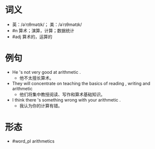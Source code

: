 # 词义
- 英：/əˈrɪθmətɪk/； 美：/əˈrɪθmətɪk/
- #n 算术；演算，计算；数据统计
- #adj 算术的，运算的
# 例句
- He 's not very good at arithmetic .
	- 他不太擅长算术。
- They will concentrate on teaching the basics of reading , writing and arithmetic
	- 他们将集中教授阅读、写作和算术基础知识。
- I think there 's something wrong with your arithmetic .
	- 我认为你的计算有错。
# 形态
- #word_pl arithmetics
